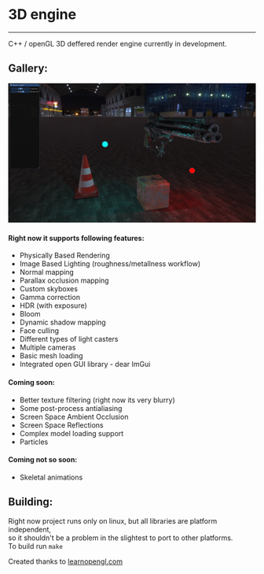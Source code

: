 # 3D engine
---------------
C++ / openGL 3D deffered render engine currently in development.  

## Gallery:
![](readme/screenshot.png)  

#### Right now it supports following features:  
* Physically Based Rendering  
* Image Based Lighting (roughness/metallness workflow)  
* Normal mapping  
* Parallax occlusion mapping  
* Custom skyboxes  
* Gamma correction  
* HDR (with exposure)  
* Bloom  
* Dynamic shadow mapping  
* Face culling  
* Different types of light casters  
* Multiple cameras  
* Basic mesh loading
* Integrated open GUI library - dear ImGui

#### Coming soon:
* Better texture filtering (right now its very blurry)
* Some post-process antialiasing
* Screen Space Ambient Occlusion  
* Screen Space Reflections  
* Complex model loading support  
* Particles

#### Coming not so soon:  
* Skeletal animations  


## Building:
Right now project runs only on linux, but all libraries are platform independent,  
so it shouldn't be a problem in the slightest to port to other platforms.  
To build run `make`  

Created thanks to [learnopengl.com](learnopengl.com)
